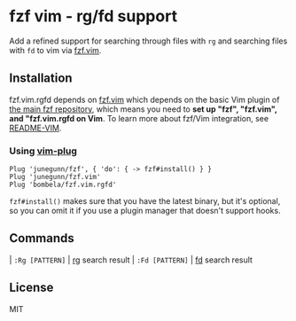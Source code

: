 fzf vim - rg/fd support
===============

Add a refined support for searching through files with `rg` and searching files
with `fd` to vim via [fzf.vim][fzf.vim].

Installation
------------

fzf.vim.rgfd depends on [fzf.vim][fzf.vim] which depends on the basic Vim
plugin of [the main fzf repository][fzf-main], which means you need to **set up
"fzf", "fzf.vim", and "fzf.vim.rgfd on Vim**. To learn more about fzf/Vim integration, see
[README-VIM][README-VIM].

[fzf.vim]: https://github.com/junegunn/fzf.vim
[fzf-main]: https://github.com/junegunn/fzf
[README-VIM]: https://github.com/junegunn/fzf/blob/master/README-VIM.md

### Using [vim-plug](https://github.com/junegunn/vim-plug)

```vim
Plug 'junegunn/fzf', { 'do': { -> fzf#install() } }
Plug 'junegunn/fzf.vim'
Plug 'bombela/fzf.vim.rgfd'
```

`fzf#install()` makes sure that you have the latest binary, but it's optional,
so you can omit it if you use a plugin manager that doesn't support hooks.

Commands
--------

| `:Rg [PATTERN]`        | [rg][rg] search result
| `:Fd [PATTERN]`        | [fd][fd] search result

License
-------

MIT

[rg]:    https://github.com/BurntSushi/ripgrep
[fd]:    https://github.com/sharkdp/fd
